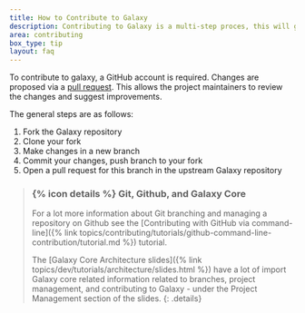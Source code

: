 ```yaml
---
title: How to Contribute to Galaxy
description: Contributing to Galaxy is a multi-step proces, this will guide you through it.
area: contributing
box_type: tip
layout: faq
---
```


To contribute to galaxy, a GitHub account is required. Changes are proposed via a [pull request](https://docs.github.com/en/github/collaborating-with-pull-requests). This allows the project maintainers to review the changes and suggest improvements.

The general steps are as follows:

1. Fork the Galaxy repository
2. Clone your fork
3. Make changes in a new branch
4. Commit your changes, push branch to your fork
5. Open a pull request for this branch in the upstream Galaxy repository

> ### {% icon details %} Git, Github, and Galaxy Core
> For a lot more information about Git branching and managing a repository on Github
> see the [Contributing with GitHub via command-line]({% link topics/contributing/tutorials/github-command-line-contribution/tutorial.md %})
> tutorial.
>
> The [Galaxy Core Architecture slides]({% link topics/dev/tutorials/architecture/slides.html %}) have a lot of import Galaxy core related information related to branches,
> project management, and contributing to Galaxy - under the Project Management section of the slides.
{: .details}
